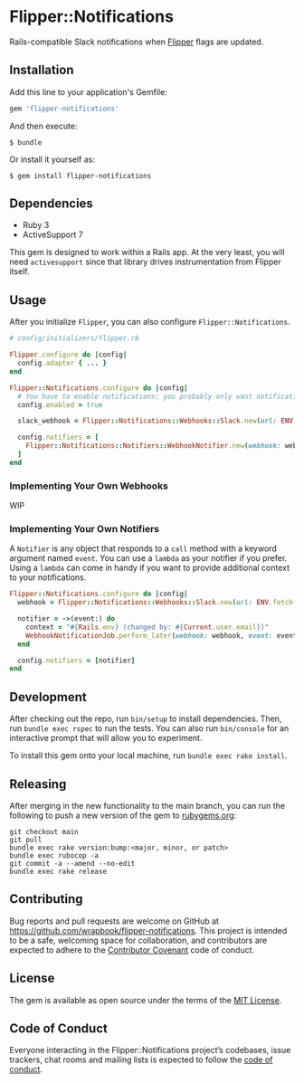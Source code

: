 # Flipper::Notifications

Rails-compatible Slack notifications when [Flipper](https://github.com/jnunemaker/flipper)
flags are updated.

## Installation

Add this line to your application's Gemfile:

```ruby
gem 'flipper-notifications'
```

And then execute:

    $ bundle

Or install it yourself as:

    $ gem install flipper-notifications

## Dependencies

* Ruby 3
* ActiveSupport 7

This gem is designed to work within a Rails app.  At the very least, you will
need `activesupport` since that library drives instrumentation from Flipper
itself.

## Usage

After you initialize `Flipper`, you can also configure `Flipper::Notifications`.

```ruby
# config/initializers/flipper.rb

Flipper.configure do |config|
  config.adapter { ... }
end

Flipper::Notifications.configure do |config|
  # You have to enable notifications; you probably only want notifications enabled in production.
  config.enabled = true

  slack_webhook = Flipper::Notifications::Webhooks::Slack.new(url: ENV.fetch("SLACK_WEBHOOK_URL"))

  config.notifiers = [
    Flipper::Notifications::Notifiers::WebhookNotifier.new(webhook: webhook)
  ]
end
```

### Implementing Your Own Webhooks

WIP

### Implementing Your Own Notifiers

A `Notifier` is any object that responds to a `call` method with a keyword
argument named `event`.  You can use a `lambda` as your notifier if you prefer.
Using a `lambda` can come in handy if you want to provide additional context
to your notifications.

```ruby
Flipper::Notifications.configure do |config|
  webhook = Flipper::Notifications::Webhooks::Slack.new(url: ENV.fetch("SLACK_WEBHOOK_URL"))

  notifier = ->(event:) do
    context = "#{Rails.env} (changed by: #{Current.user.email})"
    WebhookNotificationJob.perform_later(webhook: webhook, event: event, context_markdown: context)
  end

  config.notifiers = [notifier]
end
```

## Development

After checking out the repo, run `bin/setup` to install dependencies.
Then, run `bundle exec rspec` to run the tests. You can also run `bin/console` for an
interactive prompt that will allow you to experiment.

To install this gem onto your local machine, run `bundle exec rake install`.

## Releasing

After merging in the new functionality to the main branch, you can run the following
to push a new version of the gem to [rubygems.org](https://rubygems.org):

```
git checkout main
git pull
bundle exec rake version:bump:<major, minor, or patch>
bundle exec rubocop -a
git commit -a --amend --no-edit
bundle exec rake release
```

## Contributing

Bug reports and pull requests are welcome on GitHub at
https://github.com/wrapbook/flipper-notifications. This project is intended to
be a safe, welcoming space for collaboration, and contributors are expected to
adhere to the [Contributor Covenant](http://contributor-covenant.org) code of conduct.

## License

The gem is available as open source under the terms of the
[MIT License](https://opensource.org/licenses/MIT).

## Code of Conduct

Everyone interacting in the Flipper::Notifications project’s codebases,
issue trackers, chat rooms and mailing lists is expected to follow the
[code of conduct](https://github.com/[USERNAME]/flipper-notifications/blob/master/CODE_OF_CONDUCT.md).
